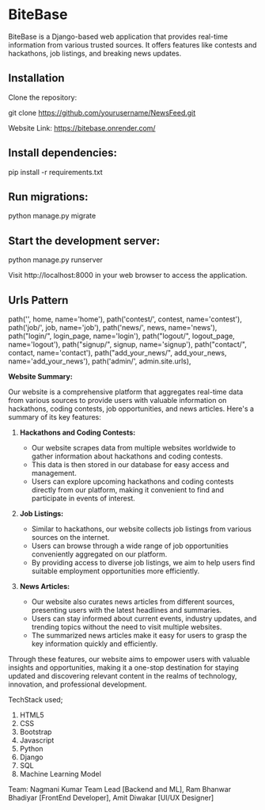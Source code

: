 # BiteBase

BiteBase is a Django-based web application that provides real-time information from various trusted sources. It offers features like contests and hackathons, job listings, and breaking news updates.

## Installation

Clone the repository:

git clone https://github.com/yourusername/NewsFeed.git

Website Link: https://bitebase.onrender.com/


## Install dependencies:

pip install -r requirements.txt


## Run migrations:

python manage.py migrate


## Start the development server:

python manage.py runserver

Visit http://localhost:8000 in your web browser to access the application.


## Urls Pattern

path('', home, name='home'),
path('contest/', contest, name='contest'),
path('job/', job, name='job'),
path('news/', news, name='news'),
path("login/", login_page, name='login'),
path("logout/", logout_page, name='logout'),
path("signup/", signup, name='signup'),
path("contact/", contact, name='contact'),
path("add_your_news/", add_your_news, name='add_your_news'),
path('admin/', admin.site.urls),



**Website Summary:**

Our website is a comprehensive platform that aggregates real-time data from various sources to provide users with valuable information on hackathons, coding contests, job opportunities, and news articles. Here's a summary of its key features:

1. **Hackathons and Coding Contests:**
   - Our website scrapes data from multiple websites worldwide to gather information about hackathons and coding contests.
   - This data is then stored in our database for easy access and management.
   - Users can explore upcoming hackathons and coding contests directly from our platform, making it convenient to find and participate in events of interest.

2. **Job Listings:**
   - Similar to hackathons, our website collects job listings from various sources on the internet.
   - Users can browse through a wide range of job opportunities conveniently aggregated on our platform.
   - By providing access to diverse job listings, we aim to help users find suitable employment opportunities more efficiently.

3. **News Articles:**
   - Our website also curates news articles from different sources, presenting users with the latest headlines and summaries.
   - Users can stay informed about current events, industry updates, and trending topics without the need to visit multiple websites.
   - The summarized news articles make it easy for users to grasp the key information quickly and efficiently.

Through these features, our website aims to empower users with valuable insights and opportunities, making it a one-stop destination for staying updated and discovering relevant content in the realms of technology, innovation, and professional development.



TechStack used;
1. HTML5
2. CSS
3. Bootstrap
4. Javascript
5. Python
6. Django
7. SQL
8. Machine Learning Model



Team:
Nagmani Kumar Team Lead [Backend and ML], 
Ram Bhanwar Bhadiyar [FrontEnd Developer], 
Amit Diwakar [UI/UX Designer]

